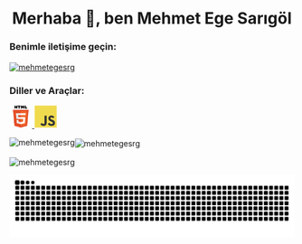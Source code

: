 <h1 align="center">Merhaba 👋, ben Mehmet Ege Sarıgöl</h1>
<h3 align="left">Benimle iletişime geçin:</h3>
<p align="left">
<a href="https://linkedin.com/in/mehmetegesrg" target="blank"><img align="center" src="https://raw.githubusercontent.com/rahuldkjain/github-profile-readme-generator/master/src/images/icons/Social/linked-in-alt.svg" alt="mehmetegesrg" height="30" width="40" /></a>
</p>

<h3 align="left">Diller ve Araçlar:</h3>
<p align="left"> <a href="https://www.w3.org/html/" target="_blank" rel="noreferrer"> <img src="https://raw.githubusercontent.com/devicons/devicon/master/icons/html5/html5-original-wordmark.svg" alt="html5" width="40" height="40"/> </a> <a href="https://developer.mozilla.org/tr-TR/docs/Web/JavaScript" target="_blank" rel="noreferrer"> <img src="https://raw.githubusercontent.com/devicons/devicon/master/icons/javascript/javascript-original.svg" alt="javascript" width="40" height="40"/> </a> </p>

<p><img align="left" src="https://github-readme-stats.vercel.app/api/top-langs?username=mehmetegesrg&show_icons=true&locale=tr&layout=compact" alt="mehmetegesrg" /></p>

<p> <img align="center" src="https://github-readme-stats.vercel.app/api?username=mehmetegesrg&show_icons=true&locale=tr" alt="mehmetegesrg" /></p>

<p><img align="center" src="https://github-readme-streak-stats.herokuapp.com/?user=mehmetegesrg&" alt="mehmetegesrg" /></p>

<picture>
  <source media="(prefers-color-scheme: dark)" srcset="https://raw.githubusercontent.com/mehmetegesrg/mehmetegesrg/output/github-snake-dark.svg" />
  <source media="(prefers-color-scheme: light)" srcset="https://raw.githubusercontent.com/mehmetegesrg/mehmetegesrg/output/github-snake.svg" />
  <img alt="github-snake" src="https://raw.githubusercontent.com/mehmetegesrg/mehmetegesrg/output/github-snake.svg" />
</picture>
